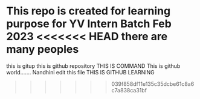 This repo is created for learning purpose for YV Intern Batch Feb 2023
<<<<<<< HEAD
there are many peoples
=======
this is gitup
this is github repository
THIS IS COMMAND
This is github world.......
Nandhini edit this file
THIS IS GITHUB LEARNING
>>>>>>> 039f858df11e135c35dcbe61c8a6c7a838ca31bf


